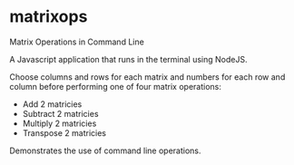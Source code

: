 # matrixops
Matrix Operations in Command Line

A Javascript application that runs in the terminal using NodeJS.  

Choose columns and rows for each matrix and numbers for each row and column before performing one of four matrix operations:
 - Add 2 matricies
 - Subtract 2 matricies
 - Multiply 2 matricies
 - Transpose 2 matricies

Demonstrates the use of command line operations.
